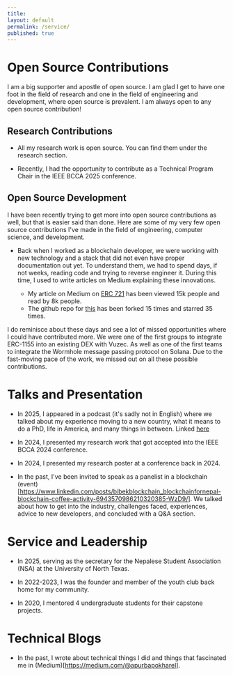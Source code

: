 ```yaml
---
title:
layout: default
permalink: /service/
published: true
---
```


# Open Source Contributions

I am a big supporter and apostle of open source. I am glad I get to have one foot in the field of research and one in the field of engineering and development, where open source is prevalent. I am always open to any open source contribution!

## Research Contributions

* All my research work is open source. You can find them under the research section.

* Recently, I had the opportunity to contribute as a Technical Program Chair in the IEEE BCCA 2025 conference.

## Open Source Development

I have been recently trying to get more into open source contributions as well, but that is easier said than done. Here are some of my very few open source contributions I've made in the field of engineering, computer science, and development.

* Back when I worked as a blockchain developer, we were working with new technology and a stack that did not even have proper documentation out yet. To understand them, we had to spend days, if not weeks, reading code and trying to reverse engineer it. During this time, I used to write articles on Medium explaining these innovations.

    - My article on Medium on [ERC 721](https://medium.com/coinmonks/eip712-a-full-stack-example-e12185b03d54) has been viewed 15k people and read by 8k people. 
    - The github repo for [this](https://github.com/apurbapokharel/EIP712Example) has been forked 15 times and starred 35 times.

I do reminisce about these days and see a lot of missed opportunities where I could have contributed more. We were one of the first groups to integrate ERC-1155 into an existing DEX with Vuzec. As well as one of the first teams to integrate the Wormhole message passing protocol on Solana. Due to the fast-moving pace of the work, we missed out on all these possible contributions.

# Talks and Presentation

* In 2025, I appeared in a podcast (it's sadly not in English) where we talked about my experience moving to a new country, what it means to do a PhD, life in America, and many things in between. Linked [here](https://www.youtube.com/watch?v=9lcJK1qlMSk&pp=ygUPYXB1cmJhIHBva2hhcmVs)

* In 2024, I presented my research work that got accepted into the IEEE BCCA 2024 conference.

* In 2024, I presented my research poster at a conference back in 2024.

* In the past, I've been invited to speak as a panelist in a blockchain (event)[https://www.linkedin.com/posts/bibekblockchain_blockchainfornepal-blockchain-coffee-activity-6943570986210320385-WzD9/]. We talked about how to get into the industry, challenges faced, experiences, advice to new developers, and concluded with a Q&A section.

# Service and Leadership

* In 2025, serving as the secretary for the Nepalese Student Association (NSA) at the University of North Texas.

* In 2022-2023, I was the founder and member of the youth club back home for my community.

* In 2020, I mentored 4 undergraduate students for their capstone projects.

# Technical Blogs

* In the past, I wrote about technical things I did and things that fascinated me in (Medium)[https://medium.com/@apurbapokharel].
